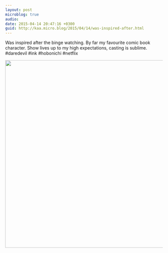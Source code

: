```yaml
---
layout: post
microblog: true
audio: 
date: 2015-04-14 20:47:16 +0300
guid: http://kaa.micro.blog/2015/04/14/was-inspired-after.html
---
```

Was inspired after the binge watching. By far my favourite comic book character. Show lives up to my high expectations, casting is sublime. #daredevil #ink #hobonichi #netflix

<img src="https://micro.kaa.bz/uploads/2018/9fe690dfc2.jpg" width="600" height="600" />
